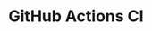 # GitHub Actions CI




















































































































































































































































































































































































































































































































































































































































































































































































































































































































































































































































































































































































































































































































































































































































































































































































































































































































































































































































































































































































































































































































































































































































































































































































































































































































































































































































































































































































































































































































































































































































































































































































































































































































































































































































































































































































































































